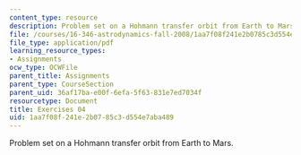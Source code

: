 ```yaml
---
content_type: resource
description: Problem set on a Hohmann transfer orbit from Earth to Mars.
file: /courses/16-346-astrodynamics-fall-2008/1aa7f08f241e2b0785c3d554e7aba489_ex_04.pdf
file_type: application/pdf
learning_resource_types:
- Assignments
ocw_type: OCWFile
parent_title: Assignments
parent_type: CourseSection
parent_uid: 36af17ba-e00f-6efa-5f63-831e7ed7034f
resourcetype: Document
title: Exercises 04
uid: 1aa7f08f-241e-2b07-85c3-d554e7aba489
---
```

Problem set on a Hohmann transfer orbit from Earth to Mars.